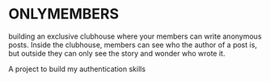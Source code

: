 # ONLYMEMBERS

building an exclusive clubhouse where your members can write anonymous posts. Inside the clubhouse, members can see who the author of a post is, but outside they can only see the story and wonder who wrote it.

A project to build my authentication skills